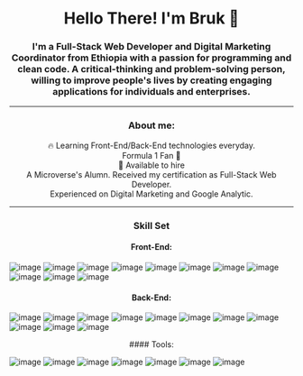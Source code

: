 
<div id="languajes" align="center">

# Hello There! I'm Bruk 🤖

### I'm a Full-Stack Web Developer and Digital Marketing Coordinator from Ethiopia with a passion for programming and clean code. A critical-thinking and problem-solving person, willing to improve people's lives by creating engaging applications for individuals and enterprises.

<hr>

### About me:
<div id="about" align="center">
 🔥 Learning Front-End/Back-End technologies everyday.
</div>
<div id="about" align="center">
 Formula 1 Fan 🏁
</div>
<div id="about" align="center">
 🦾 Available to hire 
</div>
<div id="about" align="center">
 A Microverse's Alumn. Received my certification as Full-Stack Web Developer.
</div>
<div id="about" align="center">
 Experienced on Digital Marketing and Google Analytic.
</div>


<hr>

### Skill Set
#### Front-End:
<div id="front-end" align="left">
  
  ![image](https://img.shields.io/badge/JavaScript-F7DF1E.svg?style=for-the-badge&logo=JavaScript&logoColor=black)
  ![image](https://img.shields.io/badge/TypeScript-3178C6.svg?style=for-the-badge&logo=TypeScript&logoColor=white)
  ![image](https://img.shields.io/badge/HTML5-E34F26.svg?style=for-the-badge&logo=HTML5&logoColor=white)
  ![image](https://img.shields.io/badge/CSS3-1572B6.svg?style=for-the-badge&logo=CSS3&logoColor=white)
  ![image](https://img.shields.io/badge/React-61DAFB.svg?style=for-the-badge&logo=React&logoColor=black)
  ![image](https://img.shields.io/badge/Redux-764ABC.svg?style=for-the-badge&logo=Redux&logoColor=white)
  ![image](https://img.shields.io/badge/Vue.js-4FC08D.svg?style=for-the-badge&logo=vuedotjs&logoColor=white)
  ![image](https://img.shields.io/badge/Next.js-000000.svg?style=for-the-badge&logo=nextdotjs&logoColor=white)
  ![image](https://img.shields.io/badge/Tailwind%20CSS-06B6D4.svg?style=for-the-badge&logo=Tailwind-CSS&logoColor=white)
  ![image](https://img.shields.io/badge/Testing%20Library-E33332.svg?style=for-the-badge&logo=Testing-Library&logoColor=white)
  ![image](https://img.shields.io/badge/Bootstrap-7952B3.svg?style=for-the-badge&logo=Bootstrap&logoColor=white)
</div>

#### Back-End:
<div id="back-end" align="left">
  
  ![image](https://img.shields.io/badge/Ruby-CC342D.svg?style=for-the-badge&logo=Ruby&logoColor=white)
  ![image](https://img.shields.io/badge/Ruby%20on%20Rails-CC0000.svg?style=for-the-badge&logo=Ruby-on-Rails&logoColor=white)
  ![image](https://img.shields.io/badge/MySQL-4479A1.svg?style=for-the-badge&logo=MySQL&logoColor=white)
  ![image](https://img.shields.io/badge/PostgreSQL-4169E1.svg?style=for-the-badge&logo=PostgreSQL&logoColor=white)
  ![image](https://img.shields.io/badge/Node.js-339933.svg?style=for-the-badge&logo=nodedotjs&logoColor=white)
  ![image](https://img.shields.io/badge/Express-000000.svg?style=for-the-badge&logo=Express&logoColor=white)
  ![image](https://img.shields.io/badge/Google%20Cloud-4285F4.svg?style=for-the-badge&logo=Google-Cloud&logoColor=white)
  ![image](https://img.shields.io/badge/Firebase-FFCA28.svg?style=for-the-badge&logo=Firebase&logoColor=black)
  ![image](https://img.shields.io/badge/Amazon%20AWS-232F3E.svg?style=for-the-badge&logo=Amazon-AWS&logoColor=white)
  ![image](https://img.shields.io/badge/Docker-2496ED.svg?style=for-the-badge&logo=Docker&logoColor=white)
  ![image](https://img.shields.io/badge/Cloudflare-F38020.svg?style=for-the-badge&logo=Cloudflare&logoColor=white)
</div>
#### Tools:
<div id="back-end" align="left">
  
  ![image](https://img.shields.io/badge/Git-F05032.svg?style=for-the-badge&logo=Git&logoColor=white)
  ![image](https://img.shields.io/badge/GitHub-181717.svg?style=for-the-badge&logo=GitHub&logoColor=white)
  ![image](https://img.shields.io/badge/Visual%20Studio%20Code-007ACC.svg?style=for-the-badge&logo=Visual-Studio-Code&logoColor=white)
  ![image](https://img.shields.io/badge/DataGrip-000000.svg?style=for-the-badge&logo=DataGrip&logoColor=white)
  ![image](https://img.shields.io/badge/Webpack-8DD6F9.svg?style=for-the-badge&logo=Webpack&logoColor=black)
  ![image](https://img.shields.io/badge/Ubuntu-E95420.svg?style=for-the-badge&logo=Ubuntu&logoColor=white)
  ![image](https://img.shields.io/badge/WebStorm-000000.svg?style=for-the-badge&logo=WebStorm&logoColor=white)
</div>
